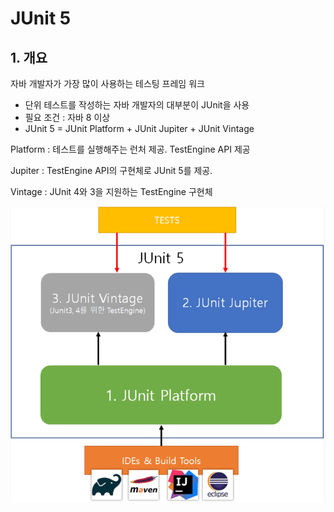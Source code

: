 # JUnit 5

## 1. 개요
자바 개발자가 가장 많이 사용하는 테스팅 프레임 워크
- 단위 테스트를 작성하는 자바 개발자의 대부분이 JUnit을 사용
- 필요 조건 : 자바 8 이상
- JUnit 5 = JUnit Platform + JUnit Jupiter + JUnit Vintage

Platform : 테스트를 실행해주는 런처 제공. TestEngine API 제공 

Jupiter : TestEngine API의 구현체로 JUnit 5를 제공.

Vintage : JUnit 4와 3을 지원하는 TestEngine 구현체

![JUnit 5.png](img.png)

